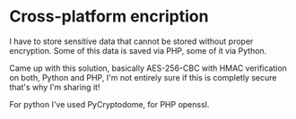 # Cross-platform encription

I have to store sensitive data that cannot be stored without proper encryption. Some of this data is saved via PHP, some of it via Python.

Came up with this solution, basically AES-256-CBC with HMAC verification on both, Python and PHP, I'm not entirely sure if this is completly secure that's why I'm sharing it!

For python I've used PyCryptodome, for PHP openssl.
